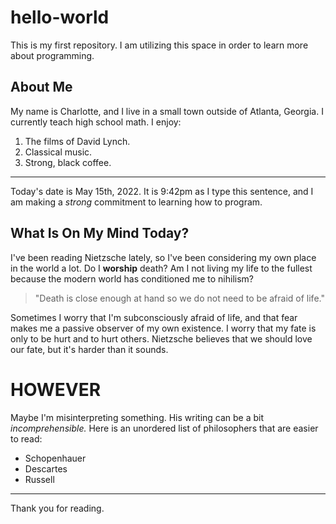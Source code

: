 # hello-world
This is my first repository. I am utilizing this space in order to learn more about programming.
## About Me
My name is Charlotte, and I live in a small town outside of Atlanta, Georgia. I currently teach high school math.
I enjoy:
1. The films of David Lynch.
2. Classical music.
3. Strong, black coffee.
---
Today's date is May 15th, 2022. It is 9:42pm as I type this sentence, and I am making a *strong* commitment to learning how to program.
## What Is On My Mind Today?
I've been reading Nietzsche lately, so I've been considering my own place in the world a lot. Do I **worship** death? Am I not living my life to the fullest because the modern world has conditioned me to nihilism?
> "Death is close enough at hand so we do not need to be afraid of life."

Sometimes I worry that I'm subconsciously afraid of life, and that fear makes me a passive observer of my own existence. I worry that my fate is only to be hurt and to hurt others. Nietzsche believes that we should love our fate, but it's harder than it sounds.
# HOWEVER
Maybe I'm misinterpreting something. His writing can be a bit *incomprehensible.*
Here is an unordered list of philosophers that are easier to read:
- Schopenhauer
- Descartes
- Russell
---
Thank you for reading.
